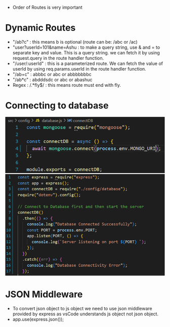 - Order of Routes is very important

# Dynamic Routes

- "/ab?c" : this means b is optional (route can be: /abc or /ac)
- "user?userId=101&name=Ashu : to make a query string, use & and = to separate key and value. This is a query string. we can fetch it by using request.query in the route handler function.
- "/user/:userId" : this is a parameterized route. We can fetch the value of userId by using req.params.userId in the route handler function.
- "/ab+c" : abbbc or abc or abbbbbbbc
- "/ab\*c" : abdddsdc or abc or abashuc
- Regex : /.\*fly$/ : this means route must end with fly.

# Connecting to database

![alt text](/Readme%20Images/image2.png)
![alt text](/Readme%20Images/image.png)

# JSON Middleware

- To convert json object to js object we need to use json middleware provided by express as vsCode understands js object not json object.
- app.use(express.json());
